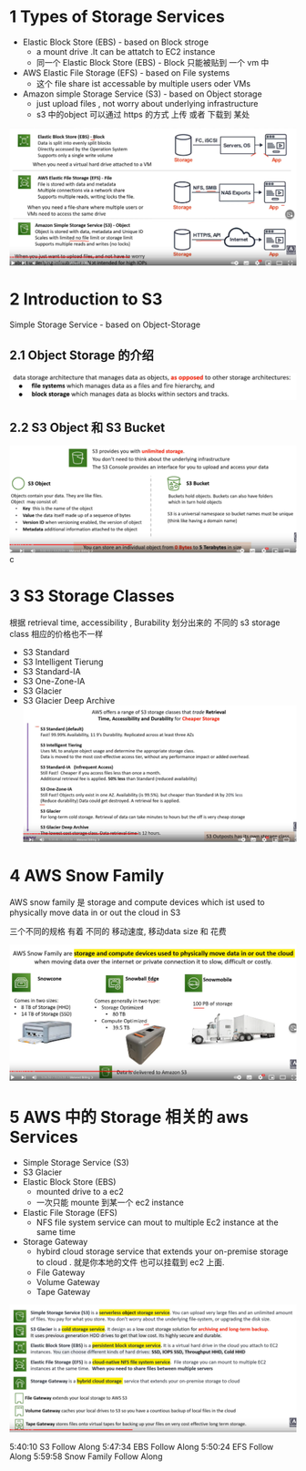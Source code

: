 # 1 Types of Storage Services


- Elastic Block Store (EBS) - based on Block stroge
    - a mount drive  .It can be attatch to EC2 instance 
    - 同一个 Elastic Block Store (EBS) - Block  只能被贴到 一个 vm 中 
- AWS Elastic File Storage (EFS) - based on File systems 
    - 这个 file share ist accessable by multiple users oder VMs
- Amazon simple Storage Service (S3) - based on Object storage 
    - just upload files , not worry about underlying infrastructure
    - s3 中的object 可以通过 https 的方式 上传 或者 下载到 某处

![](image/Pasted%20image%2020230402211908.png)

# 2 Introduction to S3 

Simple Storage Service - based on Object-Storage

## 2.1 Object Storage 的介绍

![](image/Pasted%20image%2020230402214105.png)

## 2.2 S3 Object 和 S3 Bucket  

![](image/Pasted%20image%2020230402214303.png)c

# 3 S3 Storage Classes

根据 retrieval time, accessibility , Burability  划分出来的 不同的 s3 storage class
相应的价格也不一样

- S3 Standard
- S3 Intelligent Tierung
- S3 Standard-IA
- S3 One-Zone-IA
- S3 Glacier
- S3 Glacier Deep Archive
 ![](image/Pasted%20image%2020230402214747.png)

# 4 AWS Snow Family

AWS snow family 是 storage and compute devices which ist used to physically move data in or out the cloud in S3

三个不同的规格 有着 不同的 移动速度, 移动data size 和 花费

![](image/Pasted%20image%2020230402215225.png)

# 5 AWS 中的 Storage 相关的 aws  Services

- Simple Storage Service (S3)
- S3 Glacier 
- Elastic Block Store (EBS)
    - mounted drive to a ec2
    - 一次只能 mounte 到某一个 ec2 instance 
- Elastic File Storage (EFS)
    - NFS file system service can mout to multiple Ec2 instance at the same time 
- Storage Gateway
    - hybird cloud storage service that extends your on-premise storage to cloud . 就是你本地的文件 也可以挂载到 ec2 上面. 
    - File Gateway
    - Volume Gateway
    - Tape Gateway 


![](image/Pasted%20image%2020230402220203.png)


5:40:10 S3 Follow Along
5:47:34 EBS Follow Along
5:50:24 EFS Follow Along
5:59:58 Snow Family Follow Along

